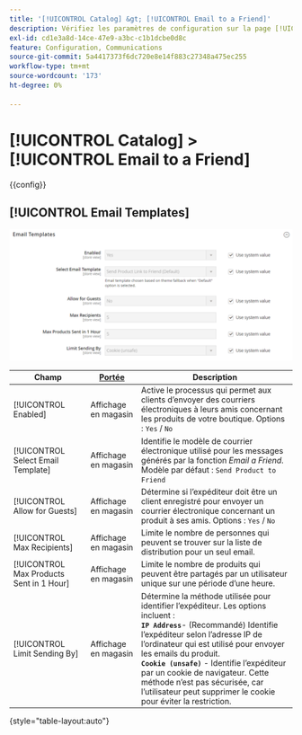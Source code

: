```yaml
---
title: '[!UICONTROL Catalog] &gt; [!UICONTROL Email to a Friend]'
description: Vérifiez les paramètres de configuration sur la page [!UICONTROL Catalog] &gt; [!UICONTROL Email to a Friend] de l’administrateur Commerce.
exl-id: cd1e3a8d-14ce-47e9-a3bc-c1b1dcbe0d8c
feature: Configuration, Communications
source-git-commit: 5a4417373f6dc720e8e14f883c27348a475ec255
workflow-type: tm+mt
source-wordcount: '173'
ht-degree: 0%

---
```


# [!UICONTROL Catalog] > [!UICONTROL Email to a Friend]

{{config}}

## [!UICONTROL Email Templates]

![Modèles de courrier électronique](./assets/email-to-a-friend-email-templates.png)<!-- zoom -->

<!-- [Email Templates](https://experienceleague.adobe.com/fr/docs/commerce-admin/systems/communications/email-templates#configure-email-templates) -->

| Champ | [Portée](../../getting-started/websites-stores-views.md#scope-settings) | Description |
|--- |--- |--- |
| [!UICONTROL Enabled] | Affichage en magasin | Active le processus qui permet aux clients d’envoyer des courriers électroniques à leurs amis concernant les produits de votre boutique. Options : `Yes` / `No` |
| [!UICONTROL Select Email Template] | Affichage en magasin | Identifie le modèle de courrier électronique utilisé pour les messages générés par la fonction _Email a Friend_. Modèle par défaut : `Send Product to Friend` |
| [!UICONTROL Allow for Guests] | Affichage en magasin | Détermine si l’expéditeur doit être un client enregistré pour envoyer un courrier électronique concernant un produit à ses amis. Options : `Yes` / `No` |
| [!UICONTROL Max Recipients] | Affichage en magasin | Limite le nombre de personnes qui peuvent se trouver sur la liste de distribution pour un seul email. |
| [!UICONTROL Max Products Sent in 1  Hour] | Affichage en magasin | Limite le nombre de produits qui peuvent être partagés par un utilisateur unique sur une période d’une heure. |
| [!UICONTROL Limit Sending By] | Affichage en magasin | Détermine la méthode utilisée pour identifier l’expéditeur. Les options incluent : <br/>**`IP Address`**- (Recommandé) Identifie l’expéditeur selon l’adresse IP de l’ordinateur qui est utilisé pour envoyer les emails du produit.<br/>**`Cookie (unsafe)`** - Identifie l’expéditeur par un cookie de navigateur. Cette méthode n’est pas sécurisée, car l’utilisateur peut supprimer le cookie pour éviter la restriction. |

{style="table-layout:auto"}
